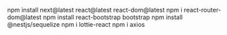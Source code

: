 npm install next@latest react@latest react-dom@latest
npm i react-router-dom@latest
npm install react-bootstrap bootstrap
npm install @nestjs/sequelize
npm i lottie-react
npm i axios
